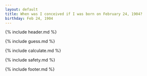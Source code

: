 ```yaml
---
layout: default
title: When was I conceived if I was born on February 24, 1904?
birthday: Feb 24, 1904
---
```


{% include header.md %}

{% include guess.md %}

{% include calculate.md %}

{% include safety.md %}

{% include footer.md %}



